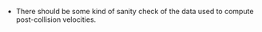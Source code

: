 * There should be some kind of sanity check of the data used to compute post-collision
  velocities.

<!--- vim: set tw=90 sts=4 sw=4 et spell: -->
